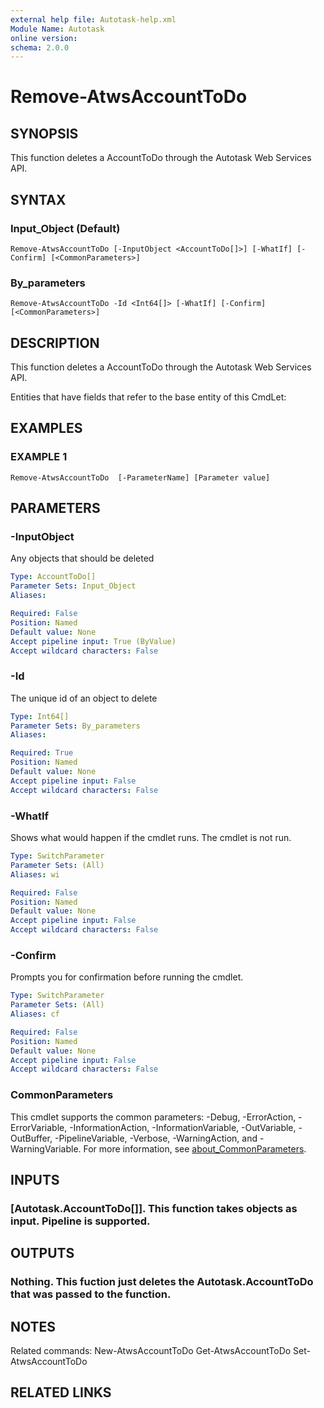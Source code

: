 ```yaml
---
external help file: Autotask-help.xml
Module Name: Autotask
online version:
schema: 2.0.0
---
```


# Remove-AtwsAccountToDo

## SYNOPSIS
This function deletes a AccountToDo through the Autotask Web Services API.

## SYNTAX

### Input_Object (Default)
```
Remove-AtwsAccountToDo [-InputObject <AccountToDo[]>] [-WhatIf] [-Confirm] [<CommonParameters>]
```

### By_parameters
```
Remove-AtwsAccountToDo -Id <Int64[]> [-WhatIf] [-Confirm] [<CommonParameters>]
```

## DESCRIPTION
This function deletes a AccountToDo through the Autotask Web Services API.

Entities that have fields that refer to the base entity of this CmdLet:

## EXAMPLES

### EXAMPLE 1
```
Remove-AtwsAccountToDo  [-ParameterName] [Parameter value]
```

## PARAMETERS

### -InputObject
Any objects that should be deleted

```yaml
Type: AccountToDo[]
Parameter Sets: Input_Object
Aliases:

Required: False
Position: Named
Default value: None
Accept pipeline input: True (ByValue)
Accept wildcard characters: False
```

### -Id
The unique id of an object to delete

```yaml
Type: Int64[]
Parameter Sets: By_parameters
Aliases:

Required: True
Position: Named
Default value: None
Accept pipeline input: False
Accept wildcard characters: False
```

### -WhatIf
Shows what would happen if the cmdlet runs.
The cmdlet is not run.

```yaml
Type: SwitchParameter
Parameter Sets: (All)
Aliases: wi

Required: False
Position: Named
Default value: None
Accept pipeline input: False
Accept wildcard characters: False
```

### -Confirm
Prompts you for confirmation before running the cmdlet.

```yaml
Type: SwitchParameter
Parameter Sets: (All)
Aliases: cf

Required: False
Position: Named
Default value: None
Accept pipeline input: False
Accept wildcard characters: False
```

### CommonParameters
This cmdlet supports the common parameters: -Debug, -ErrorAction, -ErrorVariable, -InformationAction, -InformationVariable, -OutVariable, -OutBuffer, -PipelineVariable, -Verbose, -WarningAction, and -WarningVariable. For more information, see [about_CommonParameters](http://go.microsoft.com/fwlink/?LinkID=113216).

## INPUTS

### [Autotask.AccountToDo[]]. This function takes objects as input. Pipeline is supported.
## OUTPUTS

### Nothing. This fuction just deletes the Autotask.AccountToDo that was passed to the function.
## NOTES
Related commands:
New-AtwsAccountToDo
 Get-AtwsAccountToDo
 Set-AtwsAccountToDo

## RELATED LINKS
